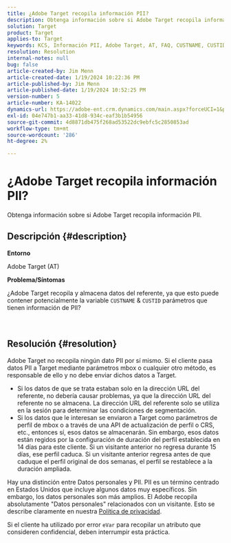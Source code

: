 ```yaml
---
title: ¿Adobe Target recopila información PII?
description: Obtenga información sobre si Adobe Target recopila información PII.
solution: Target
product: Target
applies-to: Target
keywords: KCS, Información PII, Adobe Target, AT, FAQ, CUSTNAME, CUSTID, mbox, Política de privacidad
resolution: Resolution
internal-notes: null
bug: false
article-created-by: Jim Menn
article-created-date: 1/19/2024 10:22:36 PM
article-published-by: Jim Menn
article-published-date: 1/19/2024 10:52:25 PM
version-number: 5
article-number: KA-14022
dynamics-url: https://adobe-ent.crm.dynamics.com/main.aspx?forceUCI=1&pagetype=entityrecord&etn=knowledgearticle&id=12532c3d-19b7-ee11-a569-6045bd006268
exl-id: 04e747b1-aa33-41d8-934c-eaf3b1b54956
source-git-commit: 4d8871db475f268ad53522dc9ebfc5c2850853ad
workflow-type: tm+mt
source-wordcount: '286'
ht-degree: 2%

---
```


# ¿Adobe Target recopila información PII?


Obtenga información sobre si Adobe Target recopila información PII.

## Descripción {#description}


<b>Entorno</b>

Adobe Target (AT)



<b>Problema/Síntomas</b>

¿Adobe Target recopila y almacena datos del referente, ya que esto puede contener potencialmente la variable `CUSTNAME` &amp; `CUSTID` parámetros que tienen información de PII?
<br><br> <br>

## Resolución {#resolution}




Adobe Target no recopila ningún dato PII por sí mismo. Si el cliente pasa datos PII a Target mediante parámetros mbox o cualquier otro método, es responsable de ello y no debe enviar dichos datos a Target.



- Si los datos de que se trata estaban solo en la dirección URL del referente, no debería causar problemas, ya que la dirección URL del referente no se almacena. La dirección URL del referente solo se utiliza en la sesión para determinar las condiciones de segmentación.
- Si los datos que le interesan se enviaron a Target como parámetros de perfil de mbox o a través de una API de actualización de perfil o CRS, etc., entonces sí, esos datos se almacenarán. Sin embargo, esos datos están regidos por la configuración de duración del perfil establecida en 14 días para este cliente. Si un visitante anterior no regresa durante 15 días, ese perfil caduca. Si un visitante anterior regresa antes de que caduque el perfil original de dos semanas, el perfil se restablece a la duración ampliada.


Hay una distinción entre Datos personales y PII. PII es un término centrado en Estados Unidos que incluye algunos datos muy específicos. Sin embargo, los datos personales son más amplios. El Adobe recopila absolutamente &quot;Datos personales&quot; relacionados con un visitante. Esto se describe claramente en nuestra [Política de privacidad](https://www.adobe.com/es/privacy/marketing-cloud.html).



Si el cliente ha utilizado por error `eVar` para recopilar un atributo que consideren confidencial, deben interrumpir esta práctica.
